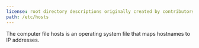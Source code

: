 ```yaml
---
license: root directory descriptions originally created by contributors to the Ubuntu documentation wiki and based on https://help.ubuntu.com/community/LinuxFilesystemTreeOverview.
path: /etc/hosts
---
```


The computer file hosts is an operating system file that maps hostnames to IP addresses.
